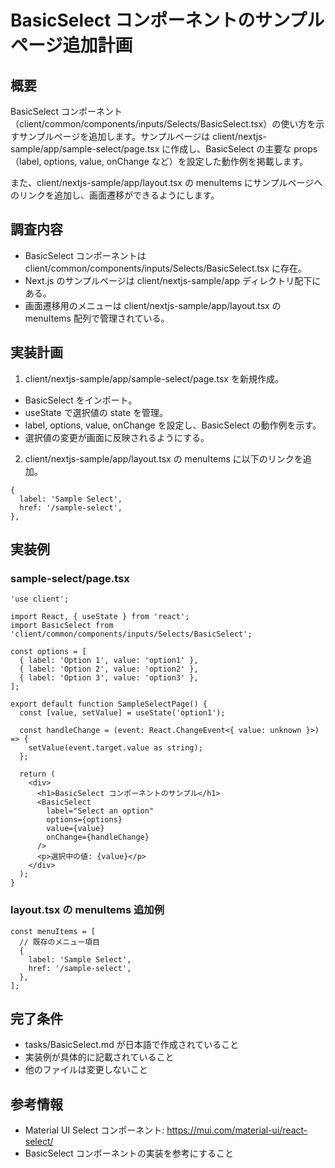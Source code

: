 # BasicSelect コンポーネントのサンプルページ追加計画

## 概要
BasicSelect コンポーネント（client/common/components/inputs/Selects/BasicSelect.tsx）の使い方を示すサンプルページを追加します。サンプルページは client/nextjs-sample/app/sample-select/page.tsx に作成し、BasicSelect の主要な props（label, options, value, onChange など）を設定した動作例を掲載します。

また、client/nextjs-sample/app/layout.tsx の menuItems にサンプルページへのリンクを追加し、画面遷移ができるようにします。

## 調査内容
- BasicSelect コンポーネントは client/common/components/inputs/Selects/BasicSelect.tsx に存在。
- Next.js のサンプルページは client/nextjs-sample/app ディレクトリ配下にある。
- 画面遷移用のメニューは client/nextjs-sample/app/layout.tsx の menuItems 配列で管理されている。

## 実装計画
1. client/nextjs-sample/app/sample-select/page.tsx を新規作成。
  - BasicSelect をインポート。
  - useState で選択値の state を管理。
  - label, options, value, onChange を設定し、BasicSelect の動作例を示す。
  - 選択値の変更が画面に反映されるようにする。

2. client/nextjs-sample/app/layout.tsx の menuItems に以下のリンクを追加。
  ```tsx
  {
    label: 'Sample Select',
    href: '/sample-select',
  },
  ```

## 実装例
### sample-select/page.tsx
```tsx
'use client';

import React, { useState } from 'react';
import BasicSelect from 'client/common/components/inputs/Selects/BasicSelect';

const options = [
  { label: 'Option 1', value: 'option1' },
  { label: 'Option 2', value: 'option2' },
  { label: 'Option 3', value: 'option3' },
];

export default function SampleSelectPage() {
  const [value, setValue] = useState('option1');

  const handleChange = (event: React.ChangeEvent<{ value: unknown }>) => {
    setValue(event.target.value as string);
  };

  return (
    <div>
      <h1>BasicSelect コンポーネントのサンプル</h1>
      <BasicSelect
        label="Select an option"
        options={options}
        value={value}
        onChange={handleChange}
      />
      <p>選択中の値: {value}</p>
    </div>
  );
}
```

### layout.tsx の menuItems 追加例
```tsx
const menuItems = [
  // 既存のメニュー項目
  {
    label: 'Sample Select',
    href: '/sample-select',
  },
];
```

## 完了条件
- tasks/BasicSelect.md が日本語で作成されていること
- 実装例が具体的に記載されていること
- 他のファイルは変更しないこと

## 参考情報
- Material UI Select コンポーネント: https://mui.com/material-ui/react-select/
- BasicSelect コンポーネントの実装を参考にすること
